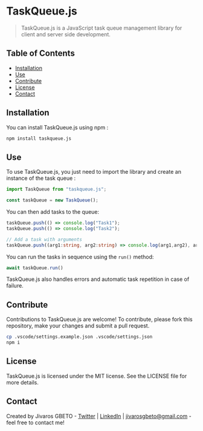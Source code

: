 # TaskQueue.js
> TaskQueue.js is a JavaScript task queue management library for client and server side development.


## Table of Contents
* [Installation](#installation)
* [Use](#use)
* [Contribute](#contribute)
* [License](#license)
* [Contact](#contact)


## Installation
You can install TaskQueue.js using npm :
```sh
npm install taskqueue.js
```


## Use
To use TaskQueue.js, you just need to import the library and create an instance of the task queue :
```ts
import TaskQueue from "taskqueue.js";

const taskQueue = new TaskQueue();
```
You can then add tasks to the queue:
```ts
taskQueue.push(() => console.log("Task1");
taskQueue.push(() => console.log("Task2");

// Add a task with arguments
taskQueue.push((arg1:string, arg2:string) => console.log(arg1,arg2), arg1, arg2);
```
You can run the tasks in sequence using the `run()` method:
```ts
await taskQueue.run()
```

TaskQueue.js also handles errors and automatic task repetition in case of failure.

## Contribute
Contributions to TaskQueue.js are welcome! To contribute, please fork this repository, make your changes and submit a pull request.
```sh
cp .vscode/settings.example.json .vscode/settings.json
npm i
```



## License
TaskQueue.js is licensed under the MIT license. See the LICENSE file for more details.


## Contact
Created by Jivaros GBETO - [Twitter](https://twitter.com/JivarosG) | [LinkedIn](https://www.linkedin.com/in/jivaros-gbeto/) | jivarosgbeto@gmail.com - feel free to contact me!
